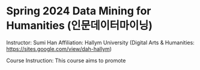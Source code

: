 # Spring 2024 Data Mining for Humanities (인문데이터마이닝)

Instructor: Sumi Han 
Affiliation: Hallym University (Digital Arts & Humanities: https://sites.google.com/view/dah-hallym)

Course Instruction: This course aims to promote 
